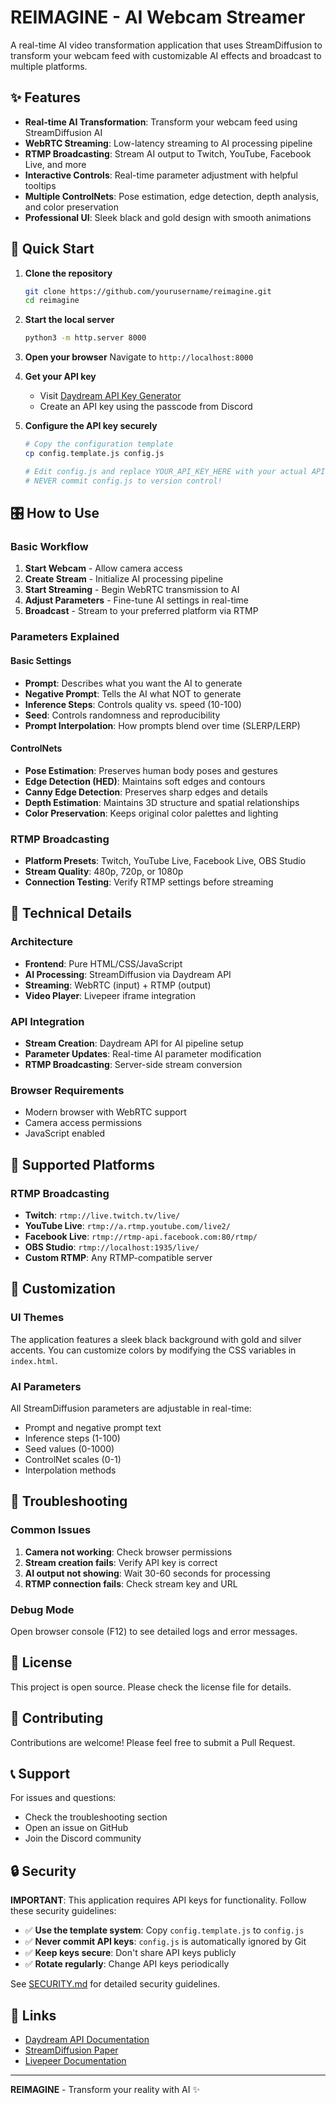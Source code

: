 # REIMAGINE - AI Webcam Streamer

A real-time AI video transformation application that uses StreamDiffusion to transform your webcam feed with customizable AI effects and broadcast to multiple platforms.

## ✨ Features

- **Real-time AI Transformation**: Transform your webcam feed using StreamDiffusion AI
- **WebRTC Streaming**: Low-latency streaming to AI processing pipeline
- **RTMP Broadcasting**: Stream AI output to Twitch, YouTube, Facebook Live, and more
- **Interactive Controls**: Real-time parameter adjustment with helpful tooltips
- **Multiple ControlNets**: Pose estimation, edge detection, depth analysis, and color preservation
- **Professional UI**: Sleek black and gold design with smooth animations

## 🚀 Quick Start

1. **Clone the repository**
   ```bash
   git clone https://github.com/yourusername/reimagine.git
   cd reimagine
   ```

2. **Start the local server**
   ```bash
   python3 -m http.server 8000
   ```

3. **Open your browser**
   Navigate to `http://localhost:8000`

4. **Get your API key**
   - Visit [Daydream API Key Generator](https://app.daydream.live/beta/api-key)
   - Create an API key using the passcode from Discord

5. **Configure the API key securely**
   ```bash
   # Copy the configuration template
   cp config.template.js config.js
   
   # Edit config.js and replace YOUR_API_KEY_HERE with your actual API key
   # NEVER commit config.js to version control!
   ```

## 🎛️ How to Use

### Basic Workflow
1. **Start Webcam** - Allow camera access
2. **Create Stream** - Initialize AI processing pipeline
3. **Start Streaming** - Begin WebRTC transmission to AI
4. **Adjust Parameters** - Fine-tune AI settings in real-time
5. **Broadcast** - Stream to your preferred platform via RTMP

### Parameters Explained

#### Basic Settings
- **Prompt**: Describes what you want the AI to generate
- **Negative Prompt**: Tells the AI what NOT to generate
- **Inference Steps**: Controls quality vs. speed (10-100)
- **Seed**: Controls randomness and reproducibility
- **Prompt Interpolation**: How prompts blend over time (SLERP/LERP)

#### ControlNets
- **Pose Estimation**: Preserves human body poses and gestures
- **Edge Detection (HED)**: Maintains soft edges and contours
- **Canny Edge Detection**: Preserves sharp edges and details
- **Depth Estimation**: Maintains 3D structure and spatial relationships
- **Color Preservation**: Keeps original color palettes and lighting

### RTMP Broadcasting
- **Platform Presets**: Twitch, YouTube Live, Facebook Live, OBS Studio
- **Stream Quality**: 480p, 720p, or 1080p
- **Connection Testing**: Verify RTMP settings before streaming

## 🔧 Technical Details

### Architecture
- **Frontend**: Pure HTML/CSS/JavaScript
- **AI Processing**: StreamDiffusion via Daydream API
- **Streaming**: WebRTC (input) + RTMP (output)
- **Video Player**: Livepeer iframe integration

### API Integration
- **Stream Creation**: Daydream API for AI pipeline setup
- **Parameter Updates**: Real-time AI parameter modification
- **RTMP Broadcasting**: Server-side stream conversion

### Browser Requirements
- Modern browser with WebRTC support
- Camera access permissions
- JavaScript enabled

## 📡 Supported Platforms

### RTMP Broadcasting
- **Twitch**: `rtmp://live.twitch.tv/live/`
- **YouTube Live**: `rtmp://a.rtmp.youtube.com/live2/`
- **Facebook Live**: `rtmp://rtmp-api.facebook.com:80/rtmp/`
- **OBS Studio**: `rtmp://localhost:1935/live/`
- **Custom RTMP**: Any RTMP-compatible server

## 🎨 Customization

### UI Themes
The application features a sleek black background with gold and silver accents. You can customize colors by modifying the CSS variables in `index.html`.

### AI Parameters
All StreamDiffusion parameters are adjustable in real-time:
- Prompt and negative prompt text
- Inference steps (1-100)
- Seed values (0-1000)
- ControlNet scales (0-1)
- Interpolation methods

## 🐛 Troubleshooting

### Common Issues
1. **Camera not working**: Check browser permissions
2. **Stream creation fails**: Verify API key is correct
3. **AI output not showing**: Wait 30-60 seconds for processing
4. **RTMP connection fails**: Check stream key and URL

### Debug Mode
Open browser console (F12) to see detailed logs and error messages.

## 📝 License

This project is open source. Please check the license file for details.

## 🤝 Contributing

Contributions are welcome! Please feel free to submit a Pull Request.

## 📞 Support

For issues and questions:
- Check the troubleshooting section
- Open an issue on GitHub
- Join the Discord community

## 🔒 Security

**IMPORTANT**: This application requires API keys for functionality. Follow these security guidelines:

- ✅ **Use the template system**: Copy `config.template.js` to `config.js`
- ✅ **Never commit API keys**: `config.js` is automatically ignored by Git
- ✅ **Keep keys secure**: Don't share API keys publicly
- ✅ **Rotate regularly**: Change API keys periodically

See [SECURITY.md](SECURITY.md) for detailed security guidelines.

## 🔗 Links

- [Daydream API Documentation](https://docs.daydream.live/)
- [StreamDiffusion Paper](https://arxiv.org/abs/2401.03048)
- [Livepeer Documentation](https://docs.livepeer.org/)

---

**REIMAGINE** - Transform your reality with AI ✨

